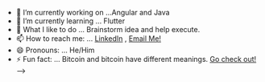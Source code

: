 

- 🔭 I’m currently working on ...Angular and Java
- 🌱 I’m currently learning ... Flutter
- 💬 What I like to do ... Brainstorm idea and help execute. 
- 📫 How to reach me: ... [LinkedIn](https://www.linkedin.com/in/ayushbhardwaj/) , [Email Me!](mailto:ab.ayush9@gmail.com)
- 😄 Pronouns: ... He/Him
- ⚡ Fun fact: ... Bitcoin and bitcoin have different meanings. [Go check out!](https://www.simplilearn.com/things-you-didnt-know-about-bitcoin-article)
-->

